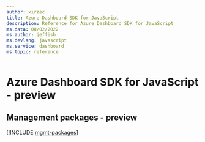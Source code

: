 ```yaml
---
author: xirzec
title: Azure Dashboard SDK for JavaScript
description: Reference for Azure Dashboard SDK for JavaScript
ms.data: 08/02/2022
ms.author: jeffish
ms.devlang: javascript
ms.service: dashboard
ms.topic: reference
---
```

# Azure Dashboard SDK for JavaScript - preview

## Management packages - preview
[!INCLUDE [mgmt-packages](dashboard-mgmt-index.md)]
